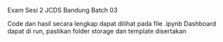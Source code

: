 Exam Sesi 2 JCDS Bandung Batch 03

Code dan hasil secara lengkap dapat dilihat pada file .ipynb
Dashboard dapat di run, pastikan folder storage dan template disertakan
